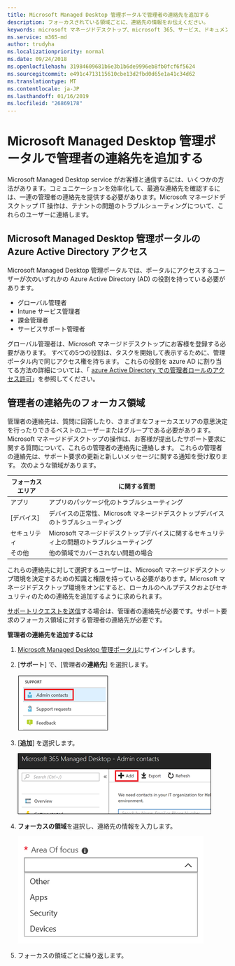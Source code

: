 ```yaml
---
title: Microsoft Managed Desktop 管理ポータルで管理者の連絡先を追加する
description: フォーカスされている領域ごとに、連絡先の情報をお伝えください。
keywords: microsoft マネージドデスクトップ、microsoft 365、サービス、ドキュメント
ms.service: m365-md
author: trudyha
ms.localizationpriority: normal
ms.date: 09/24/2018
ms.openlocfilehash: 31984609681b6e3b1b6de9996eb8fb0fcf6f5624
ms.sourcegitcommit: e491c4713115610cbe13d2fbd0d65e1a41c34d62
ms.translationtype: MT
ms.contentlocale: ja-JP
ms.lasthandoff: 01/16/2019
ms.locfileid: "26869178"
---
```

# <a name="add-admin-contacts-in-microsoft-managed-desktop-admin-portal"></a>Microsoft Managed Desktop 管理ポータルで管理者の連絡先を追加する

Microsoft Managed Desktop service がお客様と通信するには、いくつかの方法があります。コミュニケーションを効率化して、最適な連絡先を確認するには、一連の管理者の連絡先を提供する必要があります。Microsoft マネージドデスクトップ IT 操作は、テナントの問題のトラブルシューティングについて、これらのユーザーに連絡します。 

## <a name="azure-active-directory-access-for-microsoft-managed-desktop-admin-portal"></a>Microsoft Managed Desktop 管理ポータルの Azure Active Directory アクセス

Microsoft Managed Desktop 管理ポータルでは、ポータルにアクセスするユーザーが次のいずれかの Azure Active Directory (AD) の役割を持っている必要があります。
- グローバル管理者
- Intune サービス管理者
- 課金管理者
- サービスサポート管理者

グローバル管理者は、Microsoft マネージドデスクトップにお客様を登録する必要があります。 すべての5つの役割は、タスクを開始して表示するために、管理ポータル内で同じアクセス権を持ちます。 これらの役割を azure AD に割り当てる方法の詳細については、「 [azure Active Directory での管理者ロールのアクセス許可](https://docs.microsoft.com/azure/active-directory/users-groups-roles/directory-assign-admin-roles)」を参照してください。 

## <a name="admin-contact-focus-areas"></a>管理者の連絡先のフォーカス領域

管理者の連絡先は、質問に回答したり、さまざまなフォーカスエリアの意思決定を行ったりできるベストのユーザーまたはグループである必要があります。 Microsoft マネージドデスクトップの操作は、お客様が提出したサポート要求に関する質問について、これらの管理者の連絡先に連絡します。 これらの管理者の連絡先は、サポート要求の更新と新しいメッセージに関する通知を受け取ります。 次のような領域があります。

フォーカスエリア | に関する質問
--- | ---
アプリ | アプリのパッケージ化のトラブルシューティング
[デバイス] | デバイスの正常性、Microsoft マネージドデスクトップデバイスのトラブルシューティング
セキュリティ | Microsoft マネージドデスクトップデバイスに関するセキュリティ上の問題のトラブルシューティング
その他 | 他の領域でカバーされない問題の場合

これらの連絡先に対して選択するユーザーは、Microsoft マネージドデスクトップ環境を決定するための知識と権限を持っている必要があります。Microsoft マネージドデスクトップ環境をオンにすると、ローカルのヘルプデスクおよびセキュリティのための連絡先を追加するように求められます。 

[サポートリクエストを送信](../working-with-managed-desktop/support.md)する場合は、管理者の連絡先が必要です。サポート要求のフォーカス領域に対する管理者の連絡先が必要です。 

**管理者の連絡先を追加するには**

1.  [Microsoft Managed Desktop 管理ポータル](http://aka.ms/mwaasportal)にサインインします。 

2.  [**サポート**] で、[管理者の**連絡先**] を選択します。 

    ![サポートメニュー、管理者の連絡先](images/admincontacts.png)

3. [**追加**] を選択します。

    ![管理ポータルの [追加] ボタン](images/adminadd.png)

4.  **フォーカスの領域**を選択し、連絡先の情報を入力します。 

    ![フォーカス領域のリスト](images/areaoffocus.png)

5. フォーカスの領域ごとに繰り返します。 

